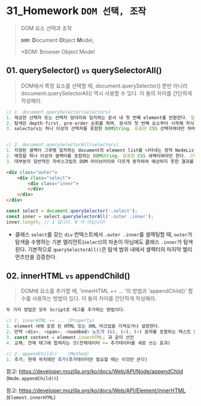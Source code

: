 # 31_Homework	`DOM 선택, 조작`

>DOM 요소 선택과 조작
>
>**`DOM`**: **D**ocument **O**bject **M**odel,
>
>*BOM: Browser Object Model

## 01. querySelector() `vs` querySelectorAll()

> DOM에서 특정 요소를 선택할 때, document.querySelector() 뿐만 아니라 document.querySelectorAll() 역시 사용할 수 있다. 이 둘의 차이를 간단하게 작성해라.

```javascript
// 1. document.querySelector(selectors)
1. 제공한 선택자 또는 선택자 덩어리와 일치하는 문서 내 첫 번째 element를 반환한다. 일치하는 요소가 없으면 null을 반환한다.
2. 탐색은 depth-first, pre-order 순회를 하며, 문서의 첫 번째 요소부터 시작해 자식 노드의 수를 기준으로 순회한다.
3. selectors는 하나 이상의 선택자를 포함한 DOMString. 유효한 CSS 선택자여야만 하며 아닐 경우 SYNTAX_ERR 예외가 발생한다. 


// 2. document.querySelectorAll(selectors)
1. 지정된 셀렉터 그루벵 일치하는 document의 element list를 나타내는 정적 NodeList를 반환한다. 일치하는 것이 없는 경우에는 비어 있는 NodeList(즉, NodeList.length === 0)를 반환한다.
2. 매칭할 하나 이상의 셀렉터를 포함하는 DOMString. 유효한 CSS 세렉터여야만 한다. 그렇지 않을 경우 SYNTAX_ERR 예외가 발생한다.
3. 대부분의 일반적인 자바스크립트 DOM 라이브러리와 다르게 동작하여 예상하지 못한 결과를 가져올 수 있음
```

```html
<div class="outer">
    <div class="select">
        <div class="inner">
        </div>
    </div>
</div>
```

```javascript
const select = document.querySelector('.select');
const inner = select.querySelectorAll('.outer .inner');
inner.length; // 1 입니다. 0 이 아닙니다!
```

- 클래스 `select`를 갖는 `div` 컨텍스트에서 `.outer .inner`를 셀렉팅할 때, `outer`가 탐색을 수행하는 기본 엘리먼트(`select`)의 자손이 아님에도 클래스 `.inner`가 탐색된다. 기본적으로 `querySelectorAll()`은 탐색 범위 내에서 셀렉터의 마지막 엘리먼츠만을 검증한다. 

## 02. innerHTML `vs` appendChild()

> DOM에 요소를 추가할 때, 'innerHTML += ... '의 방법과 'appendChild()' 함수를 사용하는 방법이 있다. 이 둘의 차이를 간단하게 작성해라.

```javascript
두 가지 방법은 모두 Script로 태그를 추가하는 방법이다.

// 1. innerHTML += ... (Property)
1. element 내에 포함 된 HTML 또는 XML 마크업을 가져오거나 설정한다.
2. 만약 <div>, <span>, <noembed> 노드가 (&), (<), (>) 문자를 포함하는 텍스트 노드를 자식으로 갖고 있으면, innerHTML은 이러한 문자들을 각각 ("&amp;"), ("&lt;"), ("&gt;")로 반환한다.
3. const content = element.innerHTML; 과 같이 선언
4. 교체; 전체 태그에 합쳐지는 것(전체데이터 += 추가데이터를 새로 쓰는 효과)

// 2. appendChild()	   (Method)
1. 추가; 현재 위치에만 추가(추가데이터만 필요할 때는 이것만 쓴다)
```

참고:  https://developer.mozilla.org/ko/docs/Web/API/Node/appendChild  (`Node.appendChild()`)

참고:  https://developer.mozilla.org/ko/docs/Web/API/Element/innerHTML  (`Element.innerHTML`)

